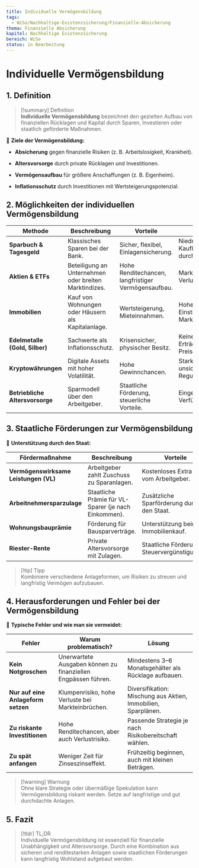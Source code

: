 ```yaml
---
title: Individuelle Vermögensbildung
tags:
  - WiSo/Nachhaltige-Existenzsicherung/Finanzielle-Absicherung
thema: Finanzielle Absicherung
kapitel: Nachhaltige Existenzsicherung
bereich: WiSo
status: in Bearbeitung
---
```


# Individuelle Vermögensbildung

## 1. Definition

> [!summary] Definition  
> **Individuelle Vermögensbildung** bezeichnet den gezielten Aufbau von finanziellen Rücklagen und Kapital durch Sparen, Investieren oder staatlich geförderte Maßnahmen.

📌 **Ziele der Vermögensbildung:**

- **Absicherung** gegen finanzielle Risiken (z. B. Arbeitslosigkeit, Krankheit).
    
- **Altersvorsorge** durch private Rücklagen und Investitionen.
    
- **Vermögensaufbau** für größere Anschaffungen (z. B. Eigenheim).
    
- **Inflationsschutz** durch Investitionen mit Wertsteigerungspotenzial.
    

## 2. Möglichkeiten der individuellen Vermögensbildung

|**Methode**|**Beschreibung**|**Vorteile**|**Risiken**|
|---|---|---|---|
|**Sparbuch & Tagesgeld**|Klassisches Sparen bei der Bank.|Sicher, flexibel, Einlagensicherung.|Niedrige Zinsen, Kaufkraftverlust durch Inflation.|
|**Aktien & ETFs**|Beteiligung an Unternehmen oder breiten Marktindizes.|Hohe Renditechancen, langfristiger Vermögensaufbau.|Marktschwankungen, Verlustrisiko.|
|**Immobilien**|Kauf von Wohnungen oder Häusern als Kapitalanlage.|Wertsteigerung, Mieteinnahmen.|Hohe Einstiegskosten, Marktrisiken.|
|**Edelmetalle (Gold, Silber)**|Sachwerte als Inflationsschutz.|Krisensicher, physischer Besitz.|Keine laufenden Erträge, Preisschwankungen.|
|**Kryptowährungen**|Digitale Assets mit hoher Volatilität.|Hohe Gewinnchancen.|Stark spekulativ, unsichere Regulierung.|
|**Betriebliche Altersvorsorge**|Sparmodell über den Arbeitgeber.|Staatliche Förderung, steuerliche Vorteile.|Eingeschränkte Verfügbarkeit.|

## 3. Staatliche Förderungen zur Vermögensbildung

📌 **Unterstützung durch den Staat:**

|**Fördermaßnahme**|**Beschreibung**|**Vorteile**|
|---|---|---|
|**Vermögenswirksame Leistungen (VL)**|Arbeitgeber zahlt Zuschuss zu Sparanlagen.|Kostenloses Extra-Geld vom Arbeitgeber.|
|**Arbeitnehmersparzulage**|Staatliche Prämie für VL-Sparer (je nach Einkommen).|Zusätzliche Sparförderung durch den Staat.|
|**Wohnungsbauprämie**|Förderung für Bausparverträge.|Unterstützung beim Immobilienkauf.|
|**Riester-Rente**|Private Altersvorsorge mit Zulagen.|Staatliche Förderung & Steuervergünstigungen.|

> [!tip] Tipp  
> Kombiniere verschiedene Anlageformen, um Risiken zu streuen und langfristig Vermögen aufzubauen.

## 4. Herausforderungen und Fehler bei der Vermögensbildung

📌 **Typische Fehler und wie man sie vermeidet:**

|**Fehler**|**Warum problematisch?**|**Lösung**|
|---|---|---|
|**Kein Notgroschen**|Unerwartete Ausgaben können zu finanziellen Engpässen führen.|Mindestens 3–6 Monatsgehälter als Rücklage aufbauen.|
|**Nur auf eine Anlageform setzen**|Klumpenrisiko, hohe Verluste bei Markteinbrüchen.|Diversifikation: Mischung aus Aktien, Immobilien, Sparplänen.|
|**Zu riskante Investitionen**|Hohe Renditechancen, aber auch Verlustrisiko.|Passende Strategie je nach Risikobereitschaft wählen.|
|**Zu spät anfangen**|Weniger Zeit für Zinseszinseffekt.|Frühzeitig beginnen, auch mit kleinen Beträgen.|

> [!warning] Warnung  
> Ohne klare Strategie oder übermäßige Spekulation kann Vermögensbildung riskant werden. Setze auf langfristige und gut durchdachte Anlagen.

## 5. Fazit

> [!tldr] TL;DR  
> Individuelle Vermögensbildung ist essenziell für finanzielle Unabhängigkeit und Altersvorsorge. Durch eine Kombination aus sicheren und renditestarken Anlagen sowie staatlichen Förderungen kann langfristig Wohlstand aufgebaut werden.

